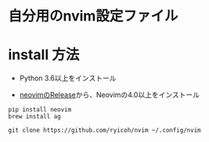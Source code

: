 # 自分用のnvim設定ファイル

# install 方法
- Python 3.6以上をインストール

- [neovimのRelease](https://github.com/neovim/neovim/releases)から、Neovimの4.0以上をインストール

```
pip install neovim
brew install ag

git clone https://github.com/ryicoh/nvim ~/.config/nvim
```
